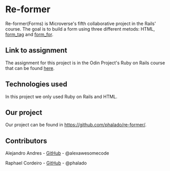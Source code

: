 # Re-former

Re-former(Forms) is Microverse's fifth collaborative project in the Rails' course. The goal is to build a form using three different metods: HTML, [form_tag](https://api.rubyonrails.org/classes/ActionView/Helpers/FormTagHelper.html#method-i-form_tag) and [form_for](https://apidock.com/rails/ActionView/Helpers/FormHelper/form_for).

## Link to assignment

The assignment for this project is in the Odin Project's Ruby on Rails course that can be found [here](https://www.theodinproject.com/courses/ruby-on-rails/lessons/forms).

## Technologies used

In this project we only used Ruby on Rails and HTML.

## Our project

Our project can be found in https://github.com/phalado/re-former/.

## Contributors

Alejandro Andres - [GitHub](https://github.com/alexawesomecode) - @alexawesomecode

Raphael Cordeiro - [GitHub](https://github.com/phalado) - @phalado
